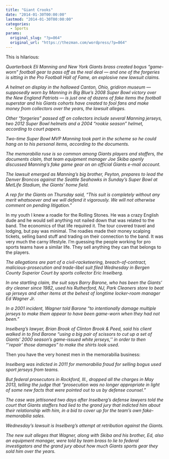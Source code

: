 ```yaml
---
title: "Giant Crooks"
date: "2014-01-30T00:00:00"
lastmod: "2014-01-30T00:00:00"
categories:
  - Sports
params:
  original_slug: "?p=864"
  original_url: "https://thezman.com/wordpress/?p=864"
---
```


This is hilarious:

*Quarterback Eli Manning and New York Giants brass created bogus
“game-worn” football gear to pass off as the real deal — and one of the
forgeries is sitting in the Pro Football Hall of Fame, an explosive new
lawsuit claims.*

*A helmet on display in the hallowed Canton, Ohio, gridiron museum —
supposedly worn by Manning in Big Blue’s 2008 Super Bowl victory over
the New England Patriots — is just one of dozens of fake items the
football superstar and his Giants cohorts have created to fool fans and
make money from collectors over the years, the lawsuit alleges.*

*Other “forgeries” passed off on collectors include several Manning
jerseys, two 2012 Super Bowl helmets and a 2004 “rookie season” helmet,
according to court papers.*

*Two-time Super Bowl MVP Manning took part in the scheme so he could
hang on to his personal items, according to the documents.*

*The memorabilia ruse is so common among Giants players and staffers,
the documents claim, that team equipment manager Joe Skiba openly
discussed Manning’s fake game gear on an official Giants e-mail
account.*

*The lawsuit emerged as Manning’s big brother, Peyton, prepares to lead
the Denver Broncos against the Seattle Seahawks in Sunday’s Super Bowl
at MetLife Stadium, the Giants’ home field.*

*A rep for the Giants on Thursday said, “This suit is completely without
any merit whatsoever and we will defend it vigorously. We will not
otherwise comment on pending litigation.”*

In my youth I knew a roadie for the Rolling Stones. He was a crazy
English dude and he would sell anything not nailed down that was related
to the band. The economics of that life required it. The tour covered
travel and lodging, but pay was minimal. The roadies made their money
scalping tickets, selling band stuff and trading on their connection to
the band. It was very much the carny lifestyle. I’m guessing the people
working for pro sports teams have a similar life. They sell anything
they can that belongs to the players.

*The allegations are part of a civil-racketeering, breach-of-contract,
malicious-prosecution and trade-libel suit filed Wednesday in Bergen
County Superior Court by sports collector Eric Inselberg.*

*In one startling claim, the suit says Barry Barone, who has been the
Giants’ dry cleaner since 1982, used his Rutherford, NJ, Park Cleaners
store to beat up jerseys and other items at the behest of longtime
locker-room manager Ed Wagner Jr.*

*In a 2001 incident, Wagner told Barone “to intentionally damage
multiple jerseys to make them appear to have been game-worn when they
had not been.”*

*Inselberg’s lawyer, Brian Brook of Clinton Brook & Peed, said his
client walked in to find Barone “using a big pair of scissors to cut up
a set of Giants’ 2000 season’s game-issued white jerseys,’’ in order to
then “’repair’ those damages” to make the shirts look used.*

Then you have the very honest men in the memorabilia business:

*Inselberg was indicted in 2011 for memorabilia fraud for selling bogus
used sport jerseys from teams.*

*But federal prosecutors in Rockford, Ill., dropped all the charges in
May 2013, telling the judge that “prosecution was no longer appropriate
in light of some new facts that were pointed out to us by defense
counsel.”*

*The case was jettisoned two days after Inselberg’s defense lawyers told
the court that Giants staffers had lied to the grand jury that indicted
him about their relationship with him, in a bid to cover up for the
team’s own fake-memorabilia sales.*

*Wednesday’s lawsuit is Inselberg’s attempt at retribution against the
Giants.*

*The new suit alleges that Wagner, along with Skiba and his brother, Ed,
also an equipment manager, were told by team brass to lie to federal
investigators and the grand jury about how much Giants sports gear they
sold him over the years.*

 
